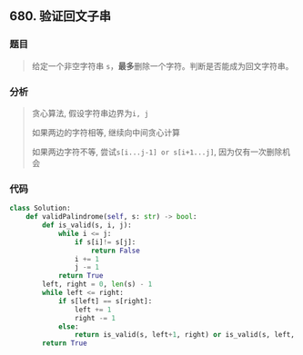 ## 680. 验证回文子串

### 题目

> 给定一个非空字符串 `s`，**最多**删除一个字符。判断是否能成为回文字符串。

### 分析

> 贪心算法, 假设字符串边界为`i, j`
>
> 如果两边的字符相等, 继续向中间贪心计算
>
> 如果两边字符不等, 尝试`s[i...j-1] or s[i+1...j]`, 因为仅有一次删除机会

### 代码

```python
class Solution:
    def validPalindrome(self, s: str) -> bool:
        def is_valid(s, i, j):
            while i <= j:
                if s[i]!= s[j]:
                    return False
                i += 1
                j -= 1
            return True
        left, right = 0, len(s) - 1
        while left <= right:
            if s[left] == s[right]:
                left += 1
                right -= 1
            else:
                return is_valid(s, left+1, right) or is_valid(s, left, right-1)
        return True
```


